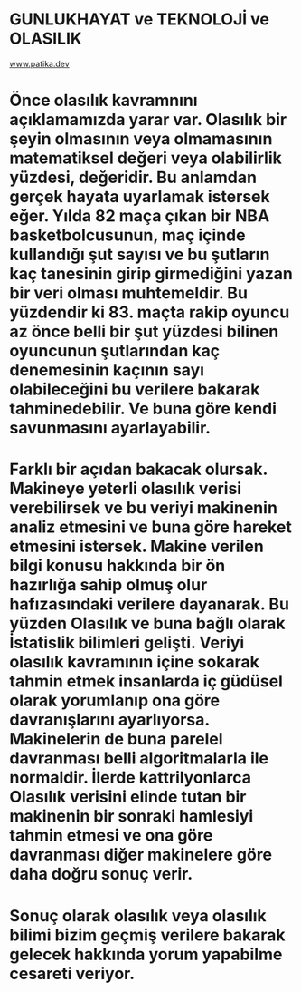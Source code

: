 # GUNLUKHAYAT ve TEKNOLOJİ ve OLASILIK
www.patika.dev 

# Önce olasılık kavramnını açıklamamızda yarar var. Olasılık bir şeyin olmasının veya olmamasının matematiksel değeri veya olabilirlik yüzdesi, değeridir. Bu anlamdan gerçek hayata uyarlamak istersek eğer. Yılda 82 maça çıkan bir NBA basketbolcusunun, maç içinde kullandığı şut sayısı ve bu şutların kaç tanesinin girip girmediğini yazan bir veri olması muhtemeldir. Bu yüzdendir ki 83. maçta rakip oyuncu az önce belli bir şut yüzdesi bilinen oyuncunun şutlarından kaç denemesinin kaçının sayı olabileceğini bu verilere bakarak tahminedebilir. Ve buna göre kendi savunmasını ayarlayabilir. 
# Farklı bir açıdan bakacak olursak. Makineye yeterli olasılık verisi verebilirsek ve bu veriyi makinenin analiz etmesini ve buna göre hareket etmesini istersek. Makine verilen bilgi konusu hakkında bir ön hazırlığa sahip olmuş olur hafızasındaki verilere dayanarak. Bu yüzden Olasılık ve buna bağlı olarak İstatislik bilimleri gelişti. Veriyi olasılık kavramının içine sokarak tahmin etmek insanlarda iç güdüsel olarak yorumlanıp ona göre davranışlarını ayarlıyorsa. Makinelerin de buna parelel davranması belli algoritmalarla ile normaldir. İlerde kattrilyonlarca Olasılık verisini elinde tutan bir makinenin bir sonraki hamlesiyi tahmin etmesi ve ona göre davranması diğer makinelere göre daha doğru sonuç verir.
# Sonuç olarak olasılık veya olasılık bilimi bizim geçmiş verilere bakarak gelecek hakkında yorum yapabilme cesareti veriyor.
